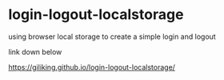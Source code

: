 # login-logout-localstorage


using browser local storage to create a simple login and logout 

link down below

 https://giliking.github.io/login-logout-localstorage/
